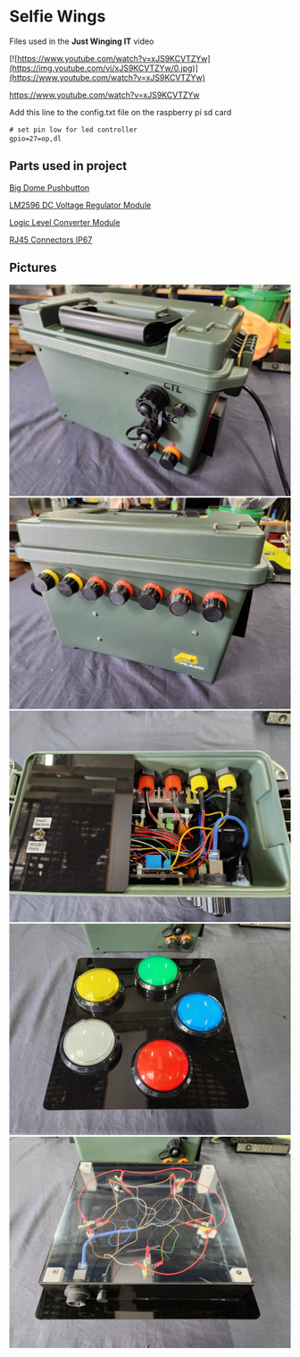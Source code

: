 # Selfie Wings

Files used in the <b>Just Winging IT</b> video

[![https://www.youtube.com/watch?v=xJS9KCVTZYw](https://img.youtube.com/vi/xJS9KCVTZYw/0.jpg)](https://www.youtube.com/watch?v=xJS9KCVTZYw)

https://www.youtube.com/watch?v=xJS9KCVTZYw<br>




Add this line to the config.txt file on the raspberry pi sd card
```
# set pin low for led controller
gpio=27=op,dl
```


## Parts used in project


<a href=https://www.aliexpress.com/item/1005005033214405.html>Big Dome Pushbutton</a>

<a href=https://www.jaycar.com.au/arduino-compatible-dc-voltage-regulator-module/p/XC4514>LM2596 DC Voltage Regulator Module</a>

<a href=https://www.jaycar.com.au/duinotech-arduino-compatible-logic-level-converter-module/p/XC4486>Logic Level Converter Module</a>

<a href=https://www.jaycar.com.au/rj45-connectors-ip67-rated-socket/p/PS1451>RJ45 Connectors IP67</a>




## Pictures

<img src=https://github.com/DnG-Crafts/Selfie-Wings/blob/main/1.jpg><br>
<img src=https://github.com/DnG-Crafts/Selfie-Wings/blob/main/2.jpg><br>
<img src=https://github.com/DnG-Crafts/Selfie-Wings/blob/main/3.jpg><br>
<img src=https://github.com/DnG-Crafts/Selfie-Wings/blob/main/4.jpg><br>
<img src=https://github.com/DnG-Crafts/Selfie-Wings/blob/main/5.jpg><br>